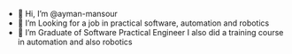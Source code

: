 - 👋 Hi, I’m @ayman-mansour
- 👀 I’m Looking for a job in practical software, automation and robotics
- 🌱 I’m Graduate of Software Practical Engineer I also did a training course in automation and also robotics
